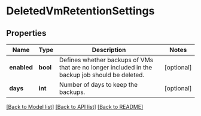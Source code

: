# DeletedVmRetentionSettings

## Properties
Name | Type | Description | Notes
------------ | ------------- | ------------- | -------------
**enabled** | **bool** | Defines whether backups of VMs that are no longer included in the backup job should be deleted. | [optional] 
**days** | **int** | Number of days to keep the backups. | [optional] 

[[Back to Model list]](../README.md#documentation-for-models) [[Back to API list]](../README.md#documentation-for-api-endpoints) [[Back to README]](../README.md)

